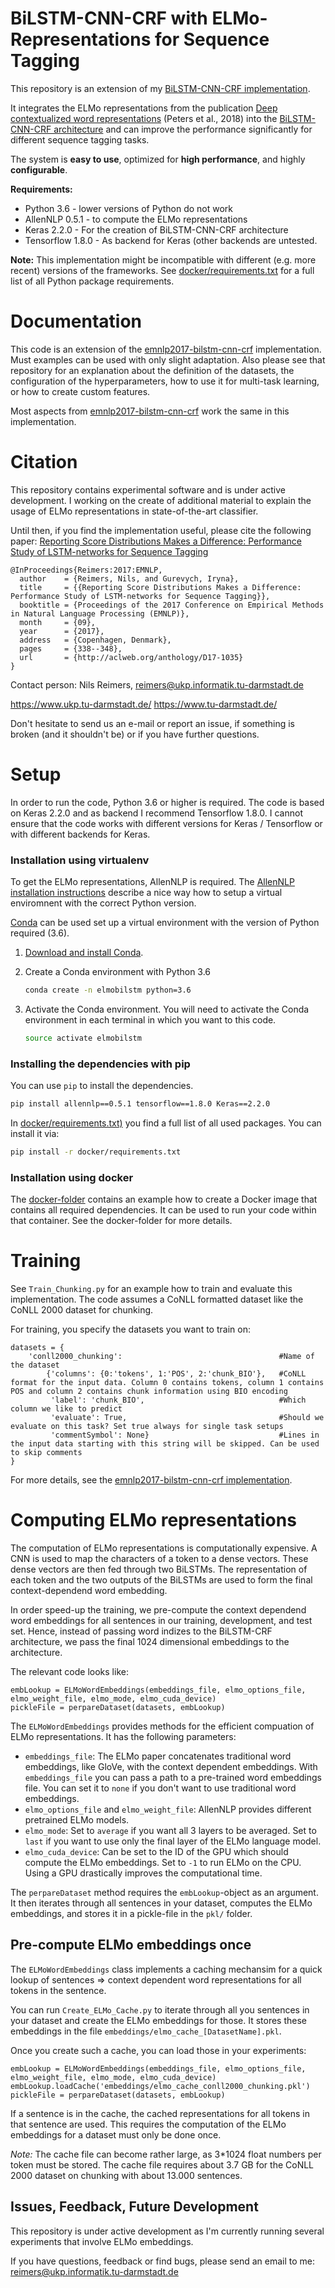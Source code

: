 # BiLSTM-CNN-CRF with ELMo-Representations for Sequence Tagging

This repository is an extension of my [BiLSTM-CNN-CRF implementation](https://github.com/UKPLab/emnlp2017-bilstm-cnn-crf/).

It integrates the ELMo representations from the publication [Deep contextualized word representations](http://arxiv.org/abs/1802.05365) (Peters et al., 2018) into the [BiLSTM-CNN-CRF architecture](https://github.com/UKPLab/emnlp2017-bilstm-cnn-crf/) and can improve the performance significantly for different sequence tagging tasks.


The system is **easy to use**, optimized for **high performance**, and highly **configurable**.

**Requirements:**
* Python 3.6 - lower versions of Python do not work
* AllenNLP 0.5.1 - to compute the ELMo representations
* Keras 2.2.0 - For the creation of BiLSTM-CNN-CRF architecture
* Tensorflow 1.8.0 - As backend for Keras (other backends are untested.

**Note:** This implementation might be incompatible with different (e.g. more recent) versions of the frameworks. See [docker/requirements.txt](docker/requirements.txt) for a full list of all Python package requirements.



# Documentation
This code is an extension of the [emnlp2017-bilstm-cnn-crf](https://github.com/UKPLab/emnlp2017-bilstm-cnn-crf/) implementation. Must examples can be used with only slight adaptation. Also please see that repository for an explanation about the definition of the datasets, the configuration of the hyperparameters, how to use it for multi-task learning, or how to create custom features.

Most aspects from [emnlp2017-bilstm-cnn-crf](https://github.com/UKPLab/emnlp2017-bilstm-cnn-crf/) work the same in this implementation.

# Citation
This repository contains experimental software and is under active development. I working on the create of additional material to explain the usage of ELMo representations in state-of-the-art classifier.

Until then, if you find the implementation useful, please cite the following paper: [Reporting Score Distributions Makes a Difference: Performance Study of LSTM-networks for Sequence Tagging](https://arxiv.org/abs/1707.09861)

```
@InProceedings{Reimers:2017:EMNLP,
  author    = {Reimers, Nils, and Gurevych, Iryna},
  title     = {{Reporting Score Distributions Makes a Difference: Performance Study of LSTM-networks for Sequence Tagging}},
  booktitle = {Proceedings of the 2017 Conference on Empirical Methods in Natural Language Processing (EMNLP)},
  month     = {09},
  year      = {2017},
  address   = {Copenhagen, Denmark},
  pages     = {338--348},
  url       = {http://aclweb.org/anthology/D17-1035}
}
```



Contact person: Nils Reimers, reimers@ukp.informatik.tu-darmstadt.de

https://www.ukp.tu-darmstadt.de/ https://www.tu-darmstadt.de/


Don't hesitate to send us an e-mail or report an issue, if something is broken (and it shouldn't be) or if you have further questions.



# Setup
In order to run the code, Python 3.6 or higher is required. The code is based on Keras 2.2.0 and as backend I recommend Tensorflow 1.8.0. I cannot ensure that the code works with different versions for Keras / Tensorflow or with different backends for Keras.

### Installation using virtualenv
To get the ELMo representations, AllenNLP is required. The [AllenNLP installation instructions](https://github.com/allenai/allennlp) describe a nice way how to setup a virtual enviromnent with the correct Python version.

[Conda](https://conda.io/) can be used set up a virtual environment with the version of Python required (3.6).

1.  [Download and install Conda](https://conda.io/docs/download.html).

2.  Create a Conda environment with Python 3.6

    ```bash
    conda create -n elmobilstm python=3.6
    ```

3.  Activate the Conda environment. You will need to activate the Conda environment in each terminal in which you want to this code.

    ```bash
    source activate elmobilstm
    ```

### Installing the dependencies with pip

You can use `pip` to install the dependencies.

```bash
pip install allennlp==0.5.1 tensorflow==1.8.0 Keras==2.2.0
```

In [docker/requirements.txt)](docker/requirements.txt) you find a full list of all used packages. You can install it via:
```bash
pip install -r docker/requirements.txt
```

### Installation using docker

The [docker-folder](docker/) contains an example how to create a Docker image that contains all required dependencies. It can be used to run your code within that container. See the docker-folder for more details.

# Training
See `Train_Chunking.py` for an example how to train and evaluate this implementation. The code assumes a CoNLL formatted dataset like the CoNLL 2000 dataset for chunking.

For training, you specify the datasets you want to train on:
```
datasets = {
    'conll2000_chunking':                                   #Name of the dataset
        {'columns': {0:'tokens', 1:'POS', 2:'chunk_BIO'},   #CoNLL format for the input data. Column 0 contains tokens, column 1 contains POS and column 2 contains chunk information using BIO encoding
         'label': 'chunk_BIO',                              #Which column we like to predict
         'evaluate': True,                                  #Should we evaluate on this task? Set true always for single task setups
         'commentSymbol': None}                             #Lines in the input data starting with this string will be skipped. Can be used to skip comments
}
```

For more details, see the [emnlp2017-bilstm-cnn-crf implementation](https://github.com/UKPLab/emnlp2017-bilstm-cnn-crf/).

# Computing ELMo representations
The computation of ELMo representations is computationally expensive. A CNN is used to map the characters of a token to a dense vectors. These dense vectors are then fed through two BiLSTMs. The representation of each token and the two outputs of the BiLSTMs are used to form the final context-dependend word embedding.

In order speed-up the training, we pre-compute the context dependend word embeddings for all sentences in our training, development, and test set. Hence, instead of passing word indizes to the BiLSTM-CRF architecture, we pass the final 1024 dimensional embeddings to the architecture.

The relevant code looks like:
```
embLookup = ELMoWordEmbeddings(embeddings_file, elmo_options_file, elmo_weight_file, elmo_mode, elmo_cuda_device)
pickleFile = perpareDataset(datasets, embLookup)
```

The `ELMoWordEmbeddings` provides methods for the efficient compuation of ELMo representations. It has the following parameters:
* `embeddings_file`: The ELMo paper concatenates traditional word embeddings, like GloVe, with the context dependent embeddings. With `embeddings_file` you can pass a path to a pre-trained word embeddings file. You can set it to `none` if you don't want to use traditional word embeddings.
* `elmo_options_file` and `elmo_weight_file`: AllenNLP provides different pretrained ELMo models.
* `elmo_mode`: Set to `average` if you want all 3 layers to be averaged. Set to `last` if you want to use only the final layer of the ELMo language model.
* `elmo_cuda_device`: Can be set to the ID of the GPU which should compute the ELMo embeddings. Set to `-1` to run ELMo on the CPU. Using a GPU drastically improves the computational time.

The `perpareDataset` method requires the `embLookup`-object as an argument. It then iterates through all sentences in your dataset, computes the ELMo embeddings, and stores it in a pickle-file in the `pkl/` folder.

## Pre-compute ELMo embeddings once
The `ELMoWordEmbeddings` class implements a caching mechansim for a quick lookup of sentences => context dependent word representations for all tokens in the sentence.

You can run `Create_ELMo_Cache.py` to iterate through all you sentences in your dataset and create the ELMo embeddings for those. It stores these embeddings in the file `embeddings/elmo_cache_[DatasetName].pkl`.

Once you create such a cache, you can load those in your experiments:
```
embLookup = ELMoWordEmbeddings(embeddings_file, elmo_options_file, elmo_weight_file, elmo_mode, elmo_cuda_device)
embLookup.loadCache('embeddings/elmo_cache_conll2000_chunking.pkl')
pickleFile = perpareDataset(datasets, embLookup)
```

If a sentence is in the cache, the cached representations for all tokens in that sentence are used. This requires the computation of the ELMo embeddings for a dataset must only be done once.

*Note:* The cache file can become rather large, as 3*1024 float numbers per token must be stored. The cache file requires about 3.7 GB for the CoNLL 2000 dataset on chunking with about 13.000 sentences.


## Issues, Feedback, Future Development
This repository is under active development as I'm currently running several experiments that involve ELMo embeddings.

If you have questions, feedback or find bugs, please send an email to me: reimers@ukp.informatik.tu-darmstadt.de
